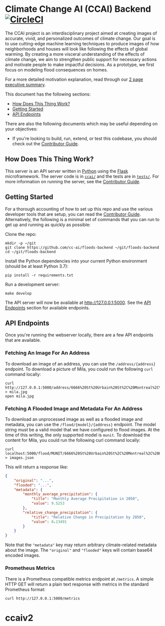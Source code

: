 # Climate Change AI (CCAI) Backend [![CircleCI](https://circleci.com/gh/cc-ai/floods-backend.svg?style=svg)](https://circleci.com/gh/cc-ai/floods-backend)

The CCAI project is an interdisciplinary project aimed at creating images of accurate, vivid, and personalized outcomes of climate change. Our goal is to use cutting-edge machine learning techniques to produce images of how neighborhoods and houses will look like following the effects of global warming. By creating a more visceral understanding of the effects of climate change, we aim to strengthen public support for necessary actions and motivate people to make impactful decisions. As a prototype, we first focus on modeling flood consequences on homes.


For a more detailed motivation explanation, read through our [2 page executive summary](https://docs.google.com/document/d/1WQtugSBgMVB-i0RhgCg_qaP7WDj7aimWvpZytKTEqY4/edit).

This document has the following sections:

- [How Does This Thing Work?](#how-does-this-thing-work)
- [Getting Started](#getting-started)
- [API Endpoints](#api-endpoints)

There are also the following documents which may be useful depending on your objectives:

- If you're looking to build, run, extend, or test this codebase, you should check out the [Contributor Guide](./CONTRIBUTING.md).

## How Does This Thing Work?

This server is an API server written in [Python](https://python.org/) using the [Flask](http://flask.pocoo.org/) microframework. The server code is in [`ccai/`](./ccai/) and the tests are in [`tests/`](./tests/). For more information on running the server, see the [Contributor Guide](./CONTRIBUTING.md).

## Getting Started

For a thorough accounting of how to set up this repo and use the various developer tools that are setup, you can read the [Contributor Guide](./CONTRIBUTING.md). Alternatively, the following is a minimal set of commands that you can run to get up and running as quickly as possible:

Clone the repo:

```
mkdir -p ~/git
git clone https://github.com/cc-ai/floods-backend ~/git/floods-backend
cd ~/git/floods-backend
```

Install the Python dependencies into your current Python environment (should be at least Python 3.7):

```
pip install -r requirements.txt
```

Run a development server:

```
make develop
```

The API server will now be available at http://127.0.0.1:5000. See the [API Endpoints](#api-endpoints) section for available endpoints.

## API Endpoints

Once you're running the webserver locally, there are a few API endpoints that are available.

### Fetching An Image For An Address

To download an image of an address, you can use the `/address/{address}` endpoint. To download a picture of Mila, you could run the following `curl` command locally:

```
curl http://127.0.0.1:5000/address/6666%20St%20Urbain%20St%2C%20Montreal%2C%20QC%20H2S%203H1%2C%20Canada > mila.jpg
open mila.jpg
```

### Fetching A Flooded Image and Metadata For An Address

To download an unprocessed image as well as a flooded image and metadata, you can use the `/flood/{model}/{address}` endpoint. The model string must be a valid model that we have configured to flood images. At the time of this writing, the only supported model is `munit`. To download the content for Mila, you could run the following curl command locally:

```
curl localhost:5000/flood/MUNIT/6666%20St%20Urbain%20St%2C%20Montreal%2C%20QC%20H2S%203H1%2C%20Canada > images.json
```

This will return a response like:

```json
{
    "original": "...",
    "flooded": "...",
    "metadata": {
        "monthly_average_precipitation": {
            "title": "Monthly Average Precipitation in 2050",
            "value": 9.5253
        },
        "relative_change_precipitation": {
            "title": "Relative Change in Precipitation by 2050",
            "value": 0.13491
        }
    }
}
```

Note that the `"metadata"` key may return arbitrary climate-related metadata about the image. The `"original"` and `"flooded"` keys will contain base64 encoded images.

### Prometheus Metrics

There is a Prometheus compatible metrics endpoint at `/metrics`. A simple HTTP GET will return a plain text response with metrics in the standard Prometheus format:

```
curl http://127.0.0.1:5000/metrics
```
# ccaiv2

